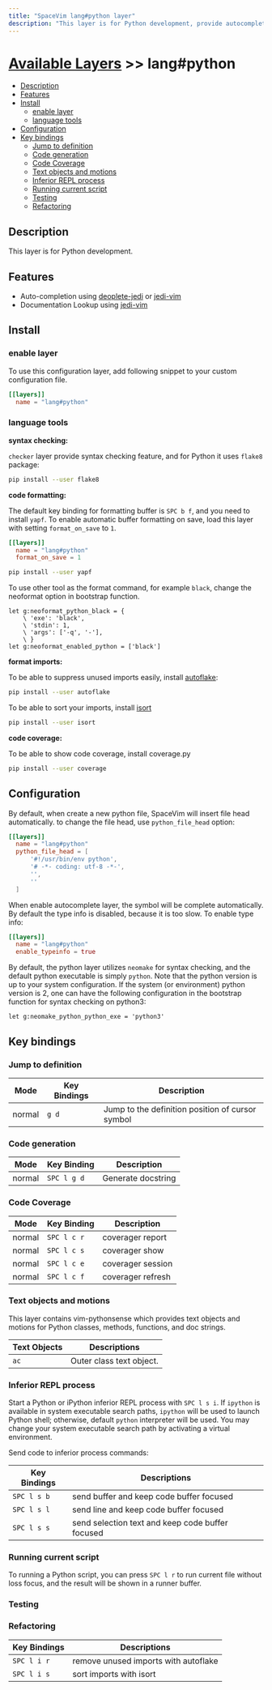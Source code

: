 ```yaml
---
title: "SpaceVim lang#python layer"
description: "This layer is for Python development, provide autocompletion, syntax checking, code format for Python file."
---
```


# [Available Layers](../../) >> lang#python

<!-- vim-markdown-toc GFM -->

- [Description](#description)
- [Features](#features)
- [Install](#install)
  - [enable layer](#enable-layer)
  - [language tools](#language-tools)
- [Configuration](#configuration)
- [Key bindings](#key-bindings)
  - [Jump to definition](#jump-to-definition)
  - [Code generation](#code-generation)
  - [Code Coverage](#code-coverage)
  - [Text objects and motions](#text-objects-and-motions)
  - [Inferior REPL process](#inferior-repl-process)
  - [Running current script](#running-current-script)
  - [Testing](#testing)
  - [Refactoring](#refactoring)

<!-- vim-markdown-toc -->

## Description

This layer is for Python development.

## Features

- Auto-completion using [deoplete-jedi](https://github.com/zchee/deoplete-jedi) or [jedi-vim](https://github.com/davidhalter/jedi-vim)
- Documentation Lookup using [jedi-vim](https://github.com/davidhalter/jedi-vim)

## Install

### enable layer

To use this configuration layer, add following snippet to your custom configuration file.

```toml
[[layers]]
  name = "lang#python"
```

### language tools

**syntax checking:**

`checker` layer provide syntax checking feature, and for Python it uses `flake8` package:

```sh
pip install --user flake8
```

**code formatting:**

The default key binding for formatting buffer is `SPC b f`,
and you need to install `yapf`.
To enable automatic buffer formatting on save,
load this layer with setting `format_on_save` to `1`.

```toml
[[layers]]
  name = "lang#python"
  format_on_save = 1
```

```sh
pip install --user yapf
```

To use other tool as the format command, for example `black`, change the neoformat option in bootstrap
function.

```viml
let g:neoformat_python_black = {
    \ 'exe': 'black',
    \ 'stdin': 1,
    \ 'args': ['-q', '-'],
    \ }
let g:neoformat_enabled_python = ['black']
```

**format imports:**

To be able to suppress unused imports easily, install [autoflake](https://github.com/myint/autoflake):

```sh
pip install --user autoflake
```

To be able to sort your imports, install [isort](https://github.com/timothycrosley/isort)

```sh
pip install --user isort
```

**code coverage:**

To be able to show code coverage, install coverage.py

```sh
pip install --user coverage
```

## Configuration

By default, when create a new python file, SpaceVim will insert file head automatically.
to change the file head, use `python_file_head` option:

```toml
[[layers]]
  name = "lang#python"
  python_file_head = [
      '#!/usr/bin/env python',
      '# -*- coding: utf-8 -*-',
      '',
      ''
  ]
```

When enable autocomplete layer, the symbol will be complete automatically. By default the type info
is disabled, because it is too slow. To enable type info:

```toml
[[layers]]
  name = "lang#python"
  enable_typeinfo = true
```

By default, the python layer utilizes `neomake` for syntax checking, and the default python executable
is simply `python`. Note that the python version is up to your system configuration. If the system
(or environment) python version is 2, one can have the following configuration in the bootstrap function
for syntax checking on python3:

```vim
let g:neomake_python_python_exe = 'python3'
```

## Key bindings

### Jump to definition

| Mode   | Key Bindings | Description                                      |
| ------ | ------------ | ------------------------------------------------ |
| normal | `g d`        | Jump to the definition position of cursor symbol |

### Code generation

| Mode   | Key Binding | Description        |
| ------ | ----------- | ------------------ |
| normal | `SPC l g d` | Generate docstring |

### Code Coverage

| Mode   | Key Binding | Description       |
| ------ | ----------- | ----------------- |
| normal | `SPC l c r` | coverager report  |
| normal | `SPC l c s` | coverager show    |
| normal | `SPC l c e` | coverager session |
| normal | `SPC l c f` | coverager refresh |

### Text objects and motions

This layer contains vim-pythonsense which provides text objects and motions for Python classes, methods, functions, and doc strings.

| Text Objects | Descriptions             |
| ------------ | ------------------------ |
| `ac`         | Outer class text object. |

### Inferior REPL process

Start a Python or iPython inferior REPL process with `SPC l s i`. If `ipython` is available in system executable search paths, `ipython` will be used to launch Python shell; otherwise, default `python` interpreter will be used. You may change your system executable search path by activating a virtual environment.

Send code to inferior process commands:

| Key Bindings | Descriptions                                     |
| ------------ | ------------------------------------------------ |
| `SPC l s b`  | send buffer and keep code buffer focused         |
| `SPC l s l`  | send line and keep code buffer focused           |
| `SPC l s s`  | send selection text and keep code buffer focused |

### Running current script

To running a Python script, you can press `SPC l r` to run current file without loss focus, and the result will be shown in a runner buffer.

### Testing

### Refactoring

| Key Bindings | Descriptions                         |
| ------------ | ------------------------------------ |
| `SPC l i r`  | remove unused imports with autoflake |
| `SPC l i s`  | sort imports with isort              |

